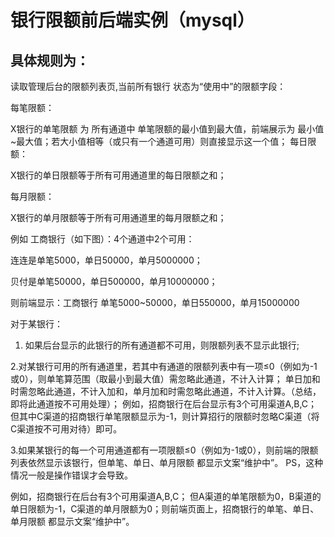# 银行限额前后端实例（mysql）

## 具体规则为：

读取管理后台的限额列表页,当前所有银行 状态为“使用中”的限额字段：

每笔限额：

X银行的单笔限额 为 所有通道中 单笔限额的最小值到最大值，前端展示为 最小值~最大值；若大小值相等（或只有一个通道可用）则直接显示这一个值；
每日限额： 

X银行的单日限额等于所有可用通道里的每日限额之和；

每月限额：

X银行的单月限额等于所有可用通道里的每月限额之和；

例如 工商银行（如下图）：4个通道中2个可用：

连连是单笔5000，单日50000，单月5000000；

贝付是单笔50000，单日500000，单月10000000；

则前端显示：工商银行  单笔5000~50000，单日550000，单月15000000

 对于某银行：
1. 如果后台显示的此银行的所有通道都不可用，则限额列表不显示此银行;

2.对某银行可用的所有通道里，若其中有通道的限额列表中有一项≤0（例如为-1或0），则单笔算范围（取最小到最大值）需忽略此通道，不计入计算； 单日加和时需忽略此通道，不计入加和，单月加和时需忽略此通道，不计入计算。（总结，即将此通道按不可用处理）；
例如，招商银行在后台显示有3个可用渠道A,B,C；但其中C渠道的招商银行单笔限额显示为-1，则计算招行的限额时忽略C渠道（将C渠道按不可用对待）即可。

3.如果某银行的每一个可用通道都有一项限额≤0（例如为-1或0），则前端的限额列表依然显示该银行，但单笔、单日、单月限额 都显示文案“维护中”。
PS，这种情况一般是操作错误才会导致。

例如，招商银行在后台有3个可用渠道A,B,C； 但A渠道的单笔限额为0，B渠道的单日限额为-1，C渠道的单月限额为0；则前端页面上，招商银行的单笔、单日、单月限额 都显示文案“维护中”。

